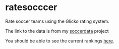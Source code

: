 ratesocccer
===========

Rate soccer teams using the Glicko rating system.

The link to the data is from my [soccerdata](https://github.com/llimllib/soccerdata) project

You should be able to see the current rankings [here](https://llimllib.github.io/ratesoccer/).

